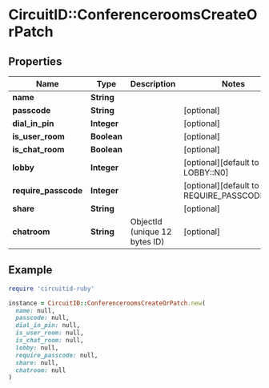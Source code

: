 # CircuitID::ConferenceroomsCreateOrPatch

## Properties

| Name | Type | Description | Notes |
| ---- | ---- | ----------- | ----- |
| **name** | **String** |  |  |
| **passcode** | **String** |  | [optional] |
| **dial_in_pin** | **Integer** |  | [optional] |
| **is_user_room** | **Boolean** |  | [optional] |
| **is_chat_room** | **Boolean** |  | [optional] |
| **lobby** | **Integer** |  | [optional][default to LOBBY::N0] |
| **require_passcode** | **Integer** |  | [optional][default to REQUIRE_PASSCODE::N0] |
| **share** | **String** |  | [optional] |
| **chatroom** | **String** | ObjectId (unique 12 bytes ID) | [optional] |

## Example

```ruby
require 'circuitid-ruby'

instance = CircuitID::ConferenceroomsCreateOrPatch.new(
  name: null,
  passcode: null,
  dial_in_pin: null,
  is_user_room: null,
  is_chat_room: null,
  lobby: null,
  require_passcode: null,
  share: null,
  chatroom: null
)
```

